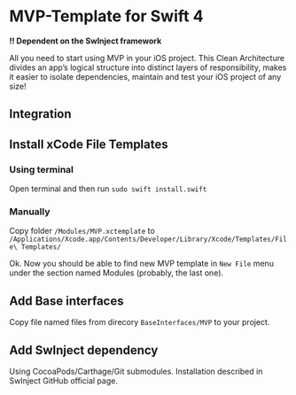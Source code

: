 # MVP-Template for Swift 4

**!! Dependent on the SwInject framework**

All you need to start using MVP in your iOS project. 
This Clean Architecture divides an app’s logical structure into distinct layers of responsibility, makes it easier to isolate dependencies, maintain and test your iOS project of any size!

## Integration


## Install xCode File Templates

### Using terminal
Open terminal and then run ```sudo swift install.swift```

### Manually
Copy folder `/Modules/MVP.xctemplate` to `/Applications/Xcode.app/Contents/Developer/Library/Xcode/Templates/File\ Templates/`

Ok. Now you should be able to find new MVP template in `New File` menu under the section named Modules (probably, the last one).

## Add Base interfaces
Copy file named files from direcory `BaseInterfaces/MVP` to your project.

## Add SwInject dependency
Using CocoaPods/Carthage/Git submodules. Installation described in SwInject GitHub official page.
